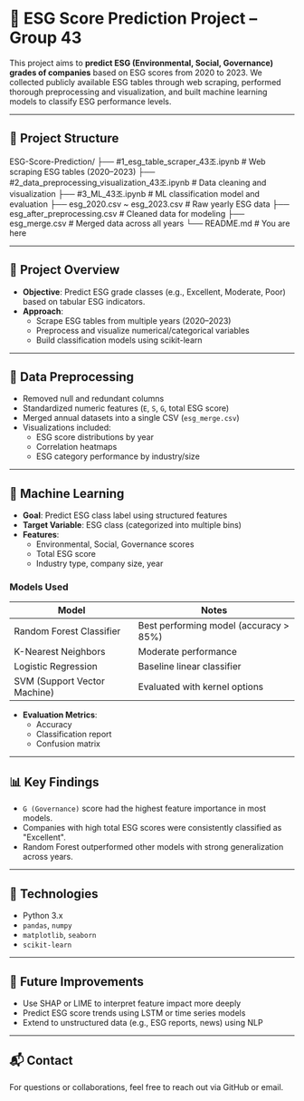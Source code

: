 # 🌱 ESG Score Prediction Project – Group 43

This project aims to **predict ESG (Environmental, Social, Governance) grades of companies** based on ESG scores from 2020 to 2023. We collected publicly available ESG tables through web scraping, performed thorough preprocessing and visualization, and built machine learning models to classify ESG performance levels.

---

## 📁 Project Structure

ESG-Score-Prediction/
├── #1_esg_table_scraper_43조.ipynb             # Web scraping ESG tables (2020–2023)
├── #2_data_preprocessing_visualization_43조.ipynb  # Data cleaning and visualization
├── #3_ML_43조.ipynb                             # ML classification model and evaluation
├── esg_2020.csv ~ esg_2023.csv                 # Raw yearly ESG data
├── esg_after_preprocessing.csv                 # Cleaned data for modeling
├── esg_merge.csv                               # Merged data across all years
└── README.md                                   # You are here

---

## 🧾 Project Overview

- **Objective**: Predict ESG grade classes (e.g., Excellent, Moderate, Poor) based on tabular ESG indicators.
- **Approach**:
  - Scrape ESG tables from multiple years (2020–2023)
  - Preprocess and visualize numerical/categorical variables
  - Build classification models using scikit-learn

---

## 🧹 Data Preprocessing

- Removed null and redundant columns
- Standardized numeric features (`E`, `S`, `G`, total ESG score)
- Merged annual datasets into a single CSV (`esg_merge.csv`)
- Visualizations included:
  - ESG score distributions by year
  - Correlation heatmaps
  - ESG category performance by industry/size

---

## 🤖 Machine Learning

- **Goal**: Predict ESG class label using structured features
- **Target Variable**: ESG class (categorized into multiple bins)
- **Features**:
  - Environmental, Social, Governance scores
  - Total ESG score
  - Industry type, company size, year

### Models Used

| Model                  | Notes                              |
|------------------------|-------------------------------------|
| Random Forest Classifier | Best performing model (accuracy > 85%) |
| K-Nearest Neighbors    | Moderate performance                |
| Logistic Regression    | Baseline linear classifier          |
| SVM (Support Vector Machine) | Evaluated with kernel options    |

- **Evaluation Metrics**:
  - Accuracy
  - Classification report
  - Confusion matrix

---

## 📊 Key Findings

- `G (Governance)` score had the highest feature importance in most models.
- Companies with high total ESG scores were consistently classified as "Excellent".
- Random Forest outperformed other models with strong generalization across years.

---

## 🔧 Technologies

- Python 3.x
- `pandas`, `numpy`
- `matplotlib`, `seaborn`
- `scikit-learn`

---

## 🚀 Future Improvements

- Use SHAP or LIME to interpret feature impact more deeply
- Predict ESG score trends using LSTM or time series models
- Extend to unstructured data (e.g., ESG reports, news) using NLP

---

## 📬 Contact

For questions or collaborations, feel free to reach out via GitHub or email.
